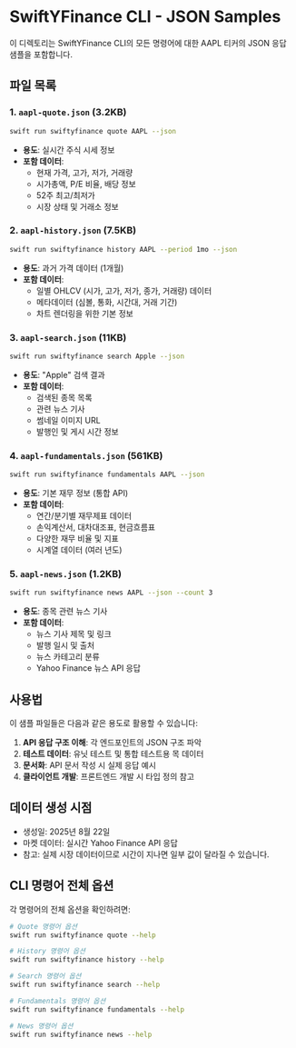 # SwiftYFinance CLI - JSON Samples

이 디렉토리는 SwiftYFinance CLI의 모든 명령어에 대한 AAPL 티커의 JSON 응답 샘플을 포함합니다.

## 파일 목록

### 1. `aapl-quote.json` (3.2KB)
```bash
swift run swiftyfinance quote AAPL --json
```
- **용도**: 실시간 주식 시세 정보
- **포함 데이터**:
  - 현재 가격, 고가, 저가, 거래량
  - 시가총액, P/E 비율, 배당 정보
  - 52주 최고/최저가
  - 시장 상태 및 거래소 정보

### 2. `aapl-history.json` (7.5KB)
```bash
swift run swiftyfinance history AAPL --period 1mo --json
```
- **용도**: 과거 가격 데이터 (1개월)
- **포함 데이터**:
  - 일별 OHLCV (시가, 고가, 저가, 종가, 거래량) 데이터
  - 메타데이터 (심볼, 통화, 시간대, 거래 기간)
  - 차트 렌더링을 위한 기본 정보

### 3. `aapl-search.json` (11KB)
```bash
swift run swiftyfinance search Apple --json
```
- **용도**: "Apple" 검색 결과
- **포함 데이터**:
  - 검색된 종목 목록
  - 관련 뉴스 기사
  - 썸네일 이미지 URL
  - 발행인 및 게시 시간 정보

### 4. `aapl-fundamentals.json` (561KB)
```bash
swift run swiftyfinance fundamentals AAPL --json
```
- **용도**: 기본 재무 정보 (통합 API)
- **포함 데이터**:
  - 연간/분기별 재무제표 데이터
  - 손익계산서, 대차대조표, 현금흐름표
  - 다양한 재무 비율 및 지표
  - 시계열 데이터 (여러 년도)

### 5. `aapl-news.json` (1.2KB)
```bash
swift run swiftyfinance news AAPL --json --count 3
```
- **용도**: 종목 관련 뉴스 기사
- **포함 데이터**:
  - 뉴스 기사 제목 및 링크
  - 발행 일시 및 출처
  - 뉴스 카테고리 분류
  - Yahoo Finance 뉴스 API 응답

## 사용법

이 샘플 파일들은 다음과 같은 용도로 활용할 수 있습니다:

1. **API 응답 구조 이해**: 각 엔드포인트의 JSON 구조 파악
2. **테스트 데이터**: 유닛 테스트 및 통합 테스트용 목 데이터
3. **문서화**: API 문서 작성 시 실제 응답 예시
4. **클라이언트 개발**: 프론트엔드 개발 시 타입 정의 참고

## 데이터 생성 시점

- 생성일: 2025년 8월 22일
- 마켓 데이터: 실시간 Yahoo Finance API 응답
- 참고: 실제 시장 데이터이므로 시간이 지나면 일부 값이 달라질 수 있습니다.

## CLI 명령어 전체 옵션

각 명령어의 전체 옵션을 확인하려면:

```bash
# Quote 명령어 옵션
swift run swiftyfinance quote --help

# History 명령어 옵션  
swift run swiftyfinance history --help

# Search 명령어 옵션
swift run swiftyfinance search --help

# Fundamentals 명령어 옵션
swift run swiftyfinance fundamentals --help

# News 명령어 옵션
swift run swiftyfinance news --help
```